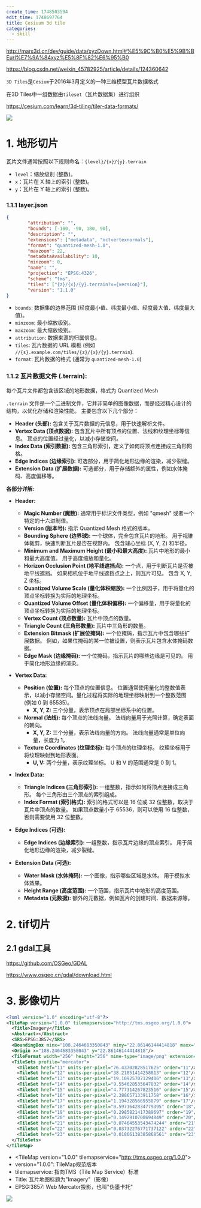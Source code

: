 ```yaml
---
create_time: 1748503594
edit_time: 1748697764
title: Cesiuum 3d tile
categories:
  - skill
---
```



http://mars3d.cn/dev/guide/data/xyzDown.html#%E5%9C%B0%E5%9B%BEurl%E7%9A%84xyz%E5%8F%82%E6%95%B0

https://blog.csdn.net/weixin_45782925/article/details/124360642

`3D Tiles`是`Cesium`于2016年3月定义的一种三维模型瓦片数据格式

在3D Tiles中一组数据由`tileset`（瓦片数据集）进行组织

https://cesium.com/learn/3d-tiling/tiler-data-formats/

<img src="/assets/RD7ubA4oUo12XIxQu1jcH7jKnKb.png" src-width="890" class="markdown-img m-auto" src-height="425" align="center"/>

# 1. 地形切片

瓦片文件通常按照以下规则命名：`{level}/{x}/{y}.terrain`

- `level`：缩放级别 (整数)。
- `x`：瓦片在 X 轴上的索引 (整数)。
- `y`：瓦片在 Y 轴上的索引 (整数)。

### 1.1.1 layer.json

```json
{
        "attribution": "",
        "bounds": [-180, -90, 180, 90],
        "description": "",
        "extensions": ["metadata", "octvertexnormals"],
        "format": "quantized-mesh-1.0",
        "maxzoom": 22,
        "metadataAvailability": 10,
        "minzoom": 0,
        "name": "",
        "projection": "EPSG:4326",
        "scheme": "tms",
        "tiles": ["{z}/{x}/{y}.terrain?v={version}"],
        "version": "1.1.0"
}
```

- `bounds`: 数据集的边界范围 (经度最小值、纬度最小值、经度最大值、纬度最大值)。
- `minzoom`: 最小缩放级别。
- `maxzoom`: 最大缩放级别。
- `attribution`: 数据来源的归属信息。
- `tiles`: 瓦片数据的 URL 模板 (例如 `//{s}.example.com/tiles/{z}/{x}/{y}.terrain`).
- `format`: 瓦片数据的格式 (通常为 `quantized-mesh-1.0`)

### 1.1.2  **瓦片数据文件 (.terrain):** 

每个瓦片文件都包含该区域的地形数据，格式为 Quantized Mesh

`.terrain` 文件是一个二进制文件，它并非简单的图像数据，而是经过精心设计的结构，以优化存储和渲染性能。  主要包含以下几个部分：

-  **Header (头部):** 包含关于瓦片数据的元信息，用于快速解析文件。
-  **Vertex Data (顶点数据):** 包含瓦片中所有顶点的位置、法线和纹理坐标等信息。 顶点的位置经过量化，以减小存储空间。
-  **Index Data (索引数据):** 包含三角形索引，定义了如何将顶点连接成三角形网格。
-  **Edge Indices (边缘索引):** 可选部分，用于简化地形边缘的渲染，减少裂缝。
-  **Extension Data (扩展数据):** 可选部分，用于存储额外的属性，例如水体掩码、高度偏移等。

 **各部分详解:**

-  **Header:**
    -  **Magic Number (魔数):** 通常用于标识文件类型，例如 "qmesh" 或者一个特定的十六进制值。
    -  **Version (版本号):** 指示 Quantized Mesh 格式的版本。
    -  **Bounding Sphere (边界球):** 一个球体，完全包含瓦片的地形。 用于视锥体裁剪，快速判断瓦片是否在视野内。 包含球心坐标 (X, Y, Z) 和半径。
    -  **Minimum and Maximum Height (最小和最大高度):** 瓦片中地形的最小和最大高度值。 用于高度缩放和量化。
    -  **Horizon Occlusion Point (地平线遮挡点):** 一个点，用于判断瓦片是否被地平线遮挡。 如果相机位于地平线遮挡点之上，则瓦片可见。 包含 X, Y, Z 坐标。
    -  **Quantized Volume Scale (量化体积缩放):** 一个比例因子，用于将量化的顶点坐标转换为实际的地理坐标。
    -  **Quantized Volume Offset (量化体积偏移):** 一个偏移量，用于将量化的顶点坐标转换为实际的地理坐标。
    -  **Vertex Count (顶点数量):** 瓦片中顶点的数量。
    -  **Triangle Count (三角形数量):** 瓦片中三角形的数量。
    -  **Extension Bitmask (扩展位掩码):** 一个位掩码，指示瓦片中包含哪些扩展数据。 例如，如果位掩码的某一位被设置，则表示瓦片包含水体掩码数据。
    -  **Edge Mask (边缘掩码):** 一个位掩码，指示瓦片的哪些边缘是可见的。 用于简化地形边缘的渲染。

-  **Vertex Data:**
    -  **Position (位置):** 每个顶点的位置信息。 位置通常使用量化的整数值表示，以减小存储空间。量化过程将实际的地理坐标映射到一个整数范围 (例如 0 到 65535)。
        -  **X, Y, Z:** 三个分量，表示顶点在局部坐标系中的位置。
    -  **Normal (法线):** 每个顶点的法线向量。 法线向量用于光照计算，确定表面的朝向。
        -  **X, Y, Z:** 三个分量，表示法线向量的方向。 法线向量通常是单位向量，长度为 1。
    -  **Texture Coordinates (纹理坐标):** 每个顶点的纹理坐标。 纹理坐标用于将纹理映射到地形表面。
        -  **U, V:** 两个分量，表示纹理坐标。 U 和 V 的范围通常是 0 到 1。

-  **Index Data:**
    -  **Triangle Indices (三角形索引):** 一组整数，指示如何将顶点连接成三角形。 每个三角形由三个顶点的索引组成。
    -  **Index Format (索引格式):** 索引的格式可以是 16 位或 32 位整数，取决于瓦片中顶点的数量。 如果顶点数量小于 65536，则可以使用 16 位整数，否则需要使用 32 位整数。

-  **Edge Indices (可选):**
    -  **Edge Indices (边缘索引):** 一组整数，指示瓦片边缘的顶点索引。 用于简化地形边缘的渲染，减少裂缝。

-  **Extension Data (可选):**
    -  **Water Mask (水体掩码):** 一个图像，指示哪些区域是水体。 用于模拟水体效果。
    -  **Height Range (高度范围):** 一个范围，指示瓦片中地形的高度范围。
    -  **Metadata (元数据):** 额外的元数据，例如瓦片的创建时间、数据来源等。

# 2. tif切片

## 2.1 gdal工具

https://github.com/OSGeo/GDAL

https://www.osgeo.cn/gdal/download.html

# 3. 影像切片

```xml
<?xml version="1.0" encoding="utf-8"?>
<TileMap version="1.0.0" tilemapservice="http://tms.osgeo.org/1.0.0">
  <Title>Imagery</Title>
  <Abstract></Abstract>
  <SRS>EPSG:3857</SRS>
  <BoundingBox minx="108.2464683350843" miny="22.86146144414818" maxx="108.2509396822738" maxy="22.86619127430117"/>
  <Origin x="108.2464683350843" y="22.86146144414818"/>
  <TileFormat width="256" height="256" mime-type="image/png" extension="png"/>
  <TileSets profile="mercator">
    <TileSet href="11" units-per-pixel="76.43702828517625" order="11"/>
    <TileSet href="12" units-per-pixel="38.21851414258813" order="12"/>
    <TileSet href="13" units-per-pixel="19.10925707129406" order="13"/>
    <TileSet href="14" units-per-pixel="9.554628535647032" order="14"/>
    <TileSet href="15" units-per-pixel="4.777314267823516" order="15"/>
    <TileSet href="16" units-per-pixel="2.388657133911758" order="16"/>
    <TileSet href="17" units-per-pixel="1.194328566955879" order="17"/>
    <TileSet href="18" units-per-pixel="0.5971642834779395" order="18"/>
    <TileSet href="19" units-per-pixel="0.2985821417389697" order="19"/>
    <TileSet href="20" units-per-pixel="0.1492910708694849" order="20"/>
    <TileSet href="21" units-per-pixel="0.07464553543474244" order="21"/>
    <TileSet href="22" units-per-pixel="0.03732276771737122" order="22"/>
    <TileSet href="23" units-per-pixel="0.01866138385868561" order="23"/>
  </TileSets>
</TileMap>
```

- &lt;TileMap version="1.0.0" tilemapservice="http://tms.osgeo.org/1.0.0"&gt;
- version="1.0.0": TileMap规范版本
- tilemapservice: 指向TMS（Tile Map Service）标准
- Title: 瓦片地图标题为"Imagery"（影像）
- EPSG:3857: Web Mercator投影，也叫"伪墨卡托"

<img src="/assets/XBzYbhOE3oxcVtxADu3cVHysnmz.png" src-width="790" class="markdown-img m-auto" src-height="298" align="center"/>


